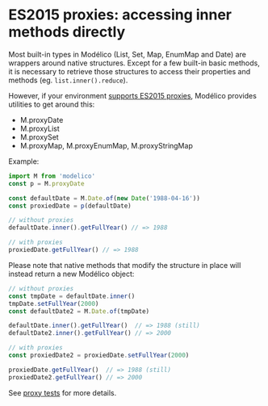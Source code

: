 # ES2015 proxies: accessing inner methods directly

Most built-in types in Modélico (List, Set, Map, EnumMap and Date)
are wrappers around native structures. Except for a few built-in basic
methods, it is necessary to retrieve those structures to access their
properties and methods (eg. `list.inner().reduce`).

However, if your environment
[supports ES2015 proxies](https://kangax.github.io/compat-table/es6/#test-Proxy),
Modélico provides utilities to get around this:

  - M.proxyDate
  - M.proxyList
  - M.proxySet
  - M.proxyMap, M.proxyEnumMap, M.proxyStringMap

Example:

```js
import M from 'modelico'
const p = M.proxyDate

const defaultDate = M.Date.of(new Date('1988-04-16'))
const proxiedDate = p(defaultDate)

// without proxies
defaultDate.inner().getFullYear() // => 1988

// with proxies
proxiedDate.getFullYear() // => 1988
```

Please note that native methods that modify the structure in place will
instead return a new Modélico object:

```js
// without proxies
const tmpDate = defaultDate.inner()
tmpDate.setFullYear(2000)
const defaultDate2 = M.Date.of(tmpDate)

defaultDate.inner().getFullYear()  // => 1988 (still)
defaultDate2.inner().getFullYear() // => 2000

// with proxies
const proxiedDate2 = proxiedDate.setFullYear(2000)

proxiedDate.getFullYear()  // => 1988 (still)
proxiedDate2.getFullYear() // => 2000
```

See [proxy tests](https://github.com/javiercejudo/modelico/tree/master/test/proxies)
for more details.
